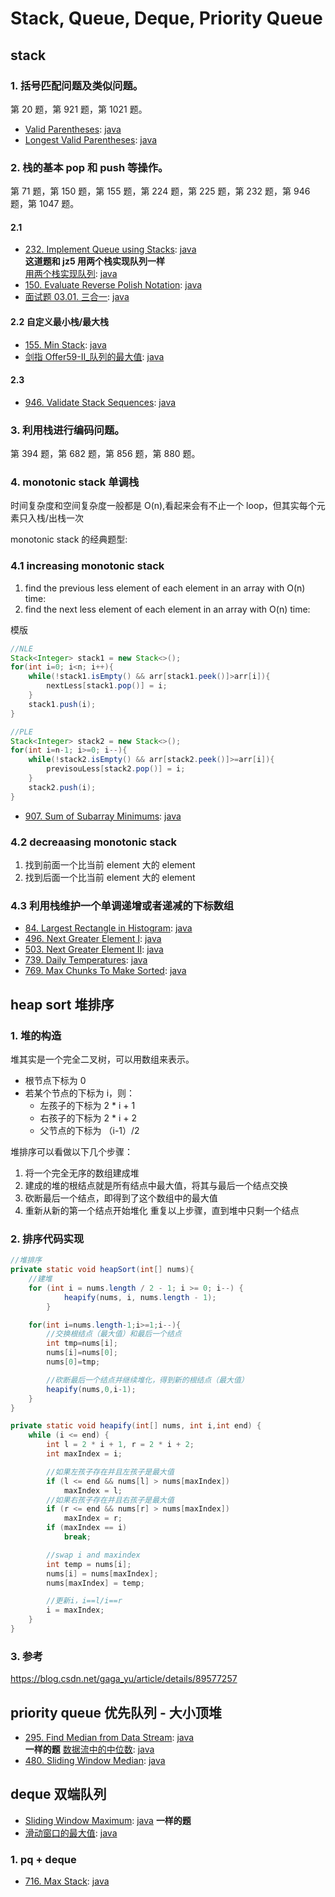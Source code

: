 # Stack, Queue, Deque, Priority Queue

## stack

### 1. 括号匹配问题及类似问题。

第 20 题，第 921 题，第 1021 题。

- [Valid Parentheses](https://leetcode.com/problems/valid-parentheses/):
  [java](/solution_java/0020_Valid_Parentheses.java)
- [Longest Valid Parentheses](https://leetcode.com/problems/longest-valid-parentheses/):
  [java](/solution_java/0032_Longest_Valid_Parentheses.java)

### 2. 栈的基本 pop 和 push 等操作。

第 71 题，第 150 题，第 155 题，第 224 题，第 225 题，第 232 题，第 946 题，第 1047 题。

#### 2.1

- [232. Implement Queue using Stacks](https://leetcode.com/problems/powx-n/):
  [java](/solution_java/0232_Implement_Queue_using_Stacks.java)  
  **这道题和 jz5 用两个栈实现队列一样**  
  [用两个栈实现队列](https://www.nowcoder.com/practice/54275ddae22f475981afa2244dd448c6?tpId=13&&tqId=11158&rp=1&ru=/ta/coding-interviews&qru=/ta/coding-interviews/question-ranking):
  [java](/牛客网/JZ5_用两个栈实现队列.java)
- [150. Evaluate Reverse Polish Notation](https://leetcode.com/problems/evaluate-reverse-polish-notation/):
  [java](/solution_java/0150_Evaluate_Reverse_Polish_Notation.java)
- [面试题 03.01. 三合一](https://leetcode-cn.com/problems/three-in-one-lcci/):
  [java](/力扣/面试题03-01_三合一.java)

#### 2.2 自定义最小栈/最大栈

- [155. Min Stack](https://leetcode.com/problems/min-stack/):
  [java](/solution_java/0155_Min_Stack.java)
- [剑指 Offer59-II\_队列的最大值](https://leetcode-cn.com/problems/dui-lie-de-zui-da-zhi-lcof):
  [java](/力扣/剑指Offer59-II_队列的最大值.java)

#### 2.3

- [946. Validate Stack Sequences](https://leetcode.com/problems/validate-stack-sequences/):
  [java](/solution_java/0946_Validate_Stack_Sequences.java)

### 3. 利用栈进行编码问题。

第 394 题，第 682 题，第 856 题，第 880 题。

### 4. monotonic stack 单调栈

时间复杂度和空间复杂度一般都是 O(n),看起来会有不止一个 loop，但其实每个元素只入栈/出栈一次

monotonic stack 的经典题型:

### 4.1 increasing monotonic stack

1. find the previous less element of each element in an array with O(n) time:
2. find the next less element of each element in an array with O(n) time:

模版

```java
//NLE
Stack<Integer> stack1 = new Stack<>();
for(int i=0; i<n; i++){
    while(!stack1.isEmpty() && arr[stack1.peek()]>arr[i]){
        nextLess[stack1.pop()] = i;
    }
    stack1.push(i);
}

//PLE
Stack<Integer> stack2 = new Stack<>();
for(int i=n-1; i>=0; i--){
    while(!stack2.isEmpty() && arr[stack2.peek()]>=arr[i]){
        previsouLess[stack2.pop()] = i;
    }
    stack2.push(i);
}
```

- [907. Sum of Subarray Minimums](https://leetcode.com/problems/sum-of-subarray-minimums/):
  [java](/solution_java/0907_Sum_of_Subarray_Minimums.md)

### 4.2 decreaasing monotonic stack

1. 找到前面一个比当前 element 大的 element
2. 找到后面一个比当前 element 大的 element

### 4.3 利用栈维护一个单调递增或者递减的下标数组

- [84. Largest Rectangle in Histogram](https://leetcode.com/problems/largest-rectangle-in-histogram/):
  [java](/solution_java/0084_Largest_Rectangle_in_Histogram.md)
- [496. Next Greater Element I](https://leetcode-cn.com/problems/next-greater-element-i/):
  [java](/solution_java/0496_Next_Greater_Element_I.java)
- [503. Next Greater Element II](https://leetcode.com/problems/next-greater-element-ii/):
  [java](/solution_java/0503_Next_Greater_Element_II.java)
- [739. Daily Temperatures](https://leetcode.com/problems/daily-temperatures/):
  [java](/solution_java/0739_Daily_Temperatures.java)
- [769. Max Chunks To Make Sorted](https://leetcode.com/problems/max-chunks-to-make-sorted/):
  [java](/solution_java/0769_Max_Chunks_To_Make_Sorted.md)

## heap sort 堆排序

### 1. 堆的构造

堆其实是一个完全二叉树，可以用数组来表示。

- 根节点下标为 0
- 若某个节点的下标为 i，则：
  - 左孩子的下标为 2 \* i + 1
  - 右孩子的下标为 2 \* i + 2
  - 父节点的下标为 （i-1）/2

堆排序可以看做以下几个步骤：

1. 将一个完全无序的数组建成堆
2. 建成的堆的根结点就是所有结点中最大值，将其与最后一个结点交换
3. 砍断最后一个结点，即得到了这个数组中的最大值
4. 重新从新的第一个结点开始堆化
   重复以上步骤，直到堆中只剩一个结点

### 2. 排序代码实现

```java
//堆排序
private static void heapSort(int[] nums){
    //建堆
    for (int i = nums.length / 2 - 1; i >= 0; i--) {
            heapify(nums, i, nums.length - 1);
        }

    for(int i=nums.length-1;i>=1;i--){
        //交换根结点（最大值）和最后一个结点
        int tmp=nums[i];
        nums[i]=nums[0];
        nums[0]=tmp;

        //砍断最后一个结点并继续堆化，得到新的根结点（最大值）
        heapify(nums,0,i-1);
    }
}

private static void heapify(int[] nums, int i,int end) {
    while (i <= end) {
        int l = 2 * i + 1, r = 2 * i + 2;
        int maxIndex = i;

        //如果左孩子存在并且左孩子是最大值
        if (l <= end && nums[l] > nums[maxIndex])
            maxIndex = l;
        //如果右孩子存在并且右孩子是最大值
        if (r <= end && nums[r] > nums[maxIndex])
            maxIndex = r;
        if (maxIndex == i)
            break;

        //swap i and maxindex
        int temp = nums[i];
        nums[i] = nums[maxIndex];
        nums[maxIndex] = temp;

        //更新i，i==l/i==r
        i = maxIndex;
    }
}

```

### 3. 参考

https://blog.csdn.net/gaga_yu/article/details/89577257

## priority queue 优先队列 - 大小顶堆

- [295. Find Median from Data Stream](https://leetcode.com/problems/find-median-from-data-stream/):
  [java](/solution_java/0295_Find_Median_Data_Stream.java)  
  **一样的题**
  [数据流中的中位数](https://www.nowcoder.com/practice/9be0172896bd43948f8a32fb954e1be1?tpId=13&&tqId=11216&rp=1&ru=/ta/coding-interviews&qru=/ta/coding-interviews/question-ranking):
  [java](/牛客网/JZ63_数据流中的中位数.java)
- [480. Sliding Window Median](https://leetcode.com/problems/sliding-window-median/):
  [java](/solution_java/0480_Sliding_Window_Median.java)

## deque 双端队列

- [Sliding Window Maximum](https://leetcode.com/problems/sliding-window-maximum/):
  [java](/solution_java/0239_Sliding_Window_Maximum.java)
  **一样的题**
- [滑动窗口的最大值](https://www.nowcoder.com/practice/1624bc35a45c42c0bc17d17fa0cba788?tpId=13&&tqId=11217&rp=1&ru=/ta/coding-interviews&qru=/ta/coding-interviews/question-ranking): [java](/牛客网/JZ64_滑动窗口的最大值.java)

### 1. pq + deque

- [716. Max Stack](https://leetcode.com/problems/max-stack/):
  [java](/solution_java/0716_Max_Stack.md)

